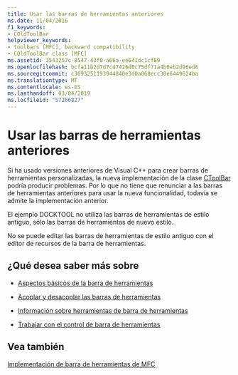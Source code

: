```yaml
---
title: Usar las barras de herramientas anteriores
ms.date: 11/04/2016
f1_keywords:
- COldToolBar
helpviewer_keywords:
- toolbars [MFC], backward compatibility
- COldToolBar class [MFC]
ms.assetid: 3543257c-8547-43f0-a66a-ee641dc1cf89
ms.openlocfilehash: bcfa11b2d7d7cd7426d0c75df71a4b0eb2d96ed6
ms.sourcegitcommit: c3093251193944840e3d0a068ecc30e6449624ba
ms.translationtype: MT
ms.contentlocale: es-ES
ms.lasthandoff: 03/04/2019
ms.locfileid: "57266827"
---
```

# <a name="using-your-old-toolbars"></a>Usar las barras de herramientas anteriores

Si ha usado versiones anteriores de Visual C++ para crear barras de herramientas personalizadas, la nueva implementación de la clase [CToolBar](../mfc/reference/ctoolbar-class.md) podría producir problemas. Por lo que no tiene que renunciar a las barras de herramientas anteriores para usar la nueva funcionalidad, todavía se admite la implementación anterior.

El ejemplo DOCKTOOL no utiliza las barras de herramientas de estilo antiguo, sólo las barras de herramientas de nuevo estilo.

No se puede editar las barras de herramientas de estilo antiguo con el editor de recursos de la barra de herramientas.

## <a name="what-do-you-want-to-know-more-about"></a>¿Qué desea saber más sobre

- [Aspectos básicos de la barra de herramientas](../mfc/toolbar-fundamentals.md)

- [Acoplar y desacoplar las barras de herramientas](../mfc/docking-and-floating-toolbars.md)

- [Información sobre herramientas de barra de herramientas](../mfc/toolbar-tool-tips.md)

- [Trabajar con el control de barra de herramientas](../mfc/working-with-the-toolbar-control.md)

## <a name="see-also"></a>Vea también

[Implementación de barra de herramientas de MFC](../mfc/mfc-toolbar-implementation.md)
